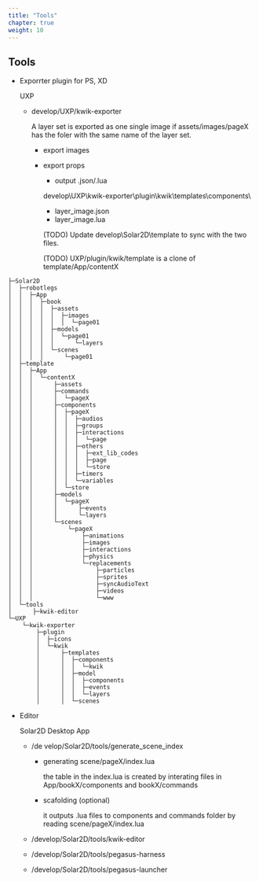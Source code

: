 ```yaml
---
title: "Tools"
chapter: true
weight: 10
---
```


## Tools

- Exporrter plugin for PS, XD

  UXP

  - develop/UXP/kwik-exporter
     
     A layer set is exported as one single image if assets/images/pageX has the foler with the same name of the layer set.
    
    - export images

    - export props
      -  output .json/.lua

      develop\UXP\kwik-exporter\plugin\kwik\templates\components\
      
      - layer_image.json
      - layer_image.lua

      (TODO) Update develop\Solar2D\template to sync with the two files.

      (TODO) UXP/plugin/kwik/template is a clone of template/App/contentX

```
├─Solar2D
│  ├─robotlegs
│  │  ├─App
│  │  │  ├─book
│  │  │  │  ├─assets
│  │  │  │  │  ├─images
│  │  │  │  │  │  └─page01
│  │  │  │  ├─models
│  │  │  │  │  └─page01
│  │  │  │  │      └─layers
│  │  │  │  └─scenes
│  │  │  │      └─page01
│  ├─template
│  │  ├─App
│  │  │  └─contentX
│  │  │      ├─assets
│  │  │      ├─commands
│  │  │      │  └─pageX
│  │  │      ├─components
│  │  │      │  ├─pageX
│  │  │      │  │  ├─audios
│  │  │      │  │  ├─groups
│  │  │      │  │  ├─interactions
│  │  │      │  │  │  └─page
│  │  │      │  │  ├─others
│  │  │      │  │  │  ├─ext_lib_codes
│  │  │      │  │  │  ├─page
│  │  │      │  │  │  └─store
│  │  │      │  │  ├─timers
│  │  │      │  │  └─variables
│  │  │      │  └─store
│  │  │      ├─models
│  │  │      │  └─pageX
│  │  │      │      ├─events
│  │  │      │      └─layers
│  │  │      └─scenes
│  │  │          └─pageX
│  │  │              ├─animations
│  │  │              ├─images
│  │  │              ├─interactions
│  │  │              ├─physics
│  │  │              └─replacements
│  │  │                  ├─particles
│  │  │                  ├─sprites
│  │  │                  ├─syncAudioText
│  │  │                  ├─videos
│  │  │                  └─www
│  └─tools
│      ├─kwik-editor
└─UXP
    └─kwik-exporter
        ├─plugin
        │  ├─icons
        │  └─kwik
        │      ├─templates
        │      │  ├─components
        │      │  │  └─kwik
        │      │  ├─model
        │      │  │  ├─components
        │      │  │  ├─events
        │      │  │  └─layers
        │      │  └─scenes

```


- Editor

  Solar2D Desktop App


  - /de velop/Solar2D/tools/generate_scene_index
    - generating scene/pageX/index.lua
    
      the table in the index.lua is created by interating files in App/bookX/components and bookX/commands
    
    - scafolding (optional)
    
      it outputs .lua files to components and commands folder by reading scene/pageX/index.lua
  
  - /develop/Solar2D/tools/kwik-editor
  - /develop/Solar2D/tools/pegasus-harness
  - /develop/Solar2D/tools/pegasus-launcher
